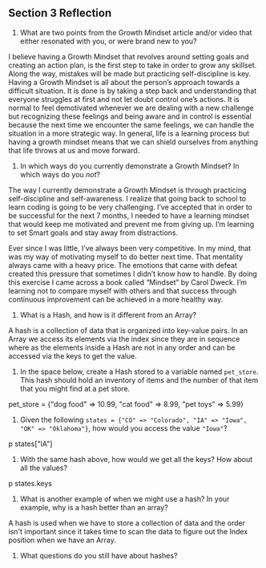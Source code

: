 ## Section 3 Reflection

1. What are two points from the Growth Mindset article and/or video that either resonated with you, or were brand new to you?

I believe having a Growth Mindset that revolves around setting goals and creating an action plan, is the first step to take in order to grow any skillset. Along the way, mistakes will be made but practicing self-discipline is key. Having a Growth Mindset is all about the person’s approach towards a difficult situation. It is done is by taking a step back and understanding that everyone struggles at first and not let doubt control one’s actions. It is normal to feel demotivated whenever we are dealing with a new challenge but recognizing these feelings and being aware and in control is essential because the next time we encounter the same feelings, we can handle the situation in a more strategic way. In general, life is a learning process but having a growth mindset means that we can shield ourselves from anything that life throws at us and move forward.

1. In which ways do you currently demonstrate a Growth Mindset? In which ways do you _not_?

The way I currently demonstrate a Growth Mindset is through practicing self-discipline and self-awareness. I realize that going back to school to learn coding is going to be very challenging. I’ve accepted that in order to be successful for the next 7 months, I needed to have a learning mindset that would keep me motivated and prevent me from giving up. I’m learning to set Smart goals and stay away from distractions.

Ever since I was little, I’ve always been very competitive. In my mind, that was my way of motivating myself to do better next time. That mentality always came with a heavy price. The emotions that came with defeat created this pressure that sometimes I didn’t know how to handle. By doing this exercise I came across a book called “Mindset” by Carol Dweck.  I’m learning not to compare myself with others and that success through continuous improvement can be achieved in a more healthy way.

1. What is a Hash, and how is it different from an Array?

  A hash is a collection of data that is organized into key-value pairs. In an Array we access its elements via the index since they are in sequence where as the elements inside a Hash are not in any order and can be accessed via the keys to get the value.

1. In the space below, create a Hash stored to a variable named `pet_store`.  This hash should hold an inventory of items and the number of that item that you might find at a pet store.

pet_store = {"dog food" => 10.99, "cat food" => 8.99, "pet toys" => 5.99}

1. Given the following `states = {"CO" => "Colorado", "IA" => "Iowa", "OK" => "Oklahoma"}`, how would you access the value `"Iowa"`?

p states["IA"]

1. With the same hash above, how would we get all the keys?  How about all the values?

p states.keys

1. What is another example of when we might use a hash?  In your example, why is a hash better than an array?

A hash is used when we have to store a collection of data and the order isn't important since it takes time to scan the data to figure out the Index position when we have an Array.

1. What questions do you still have about hashes?
